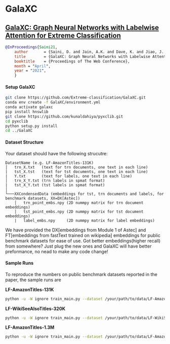 # GalaXC
## [GalaXC: Graph Neural Networks with Labelwise Attention for Extreme Classification](http://manikvarma.org/pubs/saini21.pdf)
```bib
@InProceedings{Saini21,
	author       = {Saini, D. and Jain, A.K. and Dave, K. and Jiao, J. and Singh, A. and Zhang, R. and Varma, M.},
	title        = {GalaXC: Graph Neural Networks with Labelwise Attention for Extreme Classification},
	booktitle    = {Proceedings of The Web Conference},
	month = "April",
	year = "2021",
	}
```

#### Setup GalaXC
```bash
git clone https://github.com/Extreme-classification/GalaXC.git
conda env create -f GalaXC/environment.yml
conda activate galaxc
pip install hnswlib
git clone https://github.com/kunaldahiya/pyxclib.git
cd pyxclib
python setup.py install
cd ../GalaXC
```

#### Dataset Structure
Your dataset should have the following strucutre:
```
DatasetName (e.g. LF-AmazonTitles-131K)
│   trn_X.txt   (text for trn documents, one text in each line)
|   tst_X.tst   (text for tst documents, one text in each line)
|   Y.txt       (text for labels, one text in each line)
│   trn_X_Y.txt (trn labels in spmat format)
|   tst_X_Y.txt (tst labels in spmat format)
│
└───XXCondensedData (embeddings for tst, trn documents and labels, for benchmark datasets, XX=DX[Astec])
    │   trn_point_embs.npy (2D nummpy matrix for trn document embeddings)
    │   tst_point_embs.npy (2D nummpy matrix for tst document embeddings)
    |   label_embs.npy     (2D nummpy matrix for label embeddings)

```

We have provided the DX[embeddings from Module 1 of Astec] and FT[embeddings from fastText trained on wikipedia] embeddings for public benchmark datasets for ease of use. Got better embeddings(higher recall) from somewhere? Just plug the new ones and GalaXC will have better preformance, no nead to make any code change!


#### Sample Runs
To reproduce the numbers on public benchmark datasets reported in the paper, the sample runs are 

**LF-AmazonTitles-131K** 
```bash
python -u -W ignore train_main.py --dataset /your/path/to/data/LF-AmazonTitles-131K --save-model 0  --devices cuda:0  --num-epochs 30  --num-HN-epochs 0  --batch-size 256  --lr 0.001  --attention-lr 0.001 --adjust-lr 5,10,15,20,25,28  --dlr-factor 0.5  --mpt 0  --restrict-edges-num -1  --restrict-edges-head-threshold 20  --num-random-samples 30000  --random-shuffle-nbrs 0  --fanouts 4,3,2  --num-HN-shortlist 500   --embedding-type DX  --run-type NR  --num-validation 25000  --validation-freq -1  --num-shortlist 500 --predict-ova 0  --A 0.6  --B 2.6
```

**LF-WikiSeeAlsoTitles-320K** 
```bash
python -u -W ignore train_main.py --dataset /your/path/to/data/LF-WikiSeeAlsoTitles-320K --save-model 0  --devices cuda:0  --num-epochs 30  --num-HN-epochs 0  --batch-size 256  --lr 0.001  --attention-lr 0.05 --adjust-lr 5,10,15,20,25,28  --dlr-factor 0.5  --mpt 0  --restrict-edges-num -1  --restrict-edges-head-threshold 20  --num-random-samples 32000  --random-shuffle-nbrs 0  --fanouts 4,3,2  --num-HN-shortlist 500  --repo 1  --embedding-type DX --run-type NR  --num-validation 25000  --validation-freq -1  --num-shortlist 500  --predict-ova 0  --A 0.55  --B 1.5
```

**LF-AmazonTitles-1.3M** 
```bash
python -u -W ignore train_main.py --dataset /your/path/to/data/LF-AmazonTitles-1.3M --save-model 0  --devices cuda:0  --num-epochs 24  --num-HN-epochs 15  --batch-size 512  --lr 0.001  --attention-lr 0.05 --adjust-lr 4,8,12,16,18,20,22  --dlr-factor 0.5  --mpt 0  --restrict-edges-num 5  --restrict-edges-head-threshold 20  --num-random-samples 100000  --random-shuffle-nbrs 1  --fanouts 3,3,3  --num-HN-shortlist 500   --embedding-type DX  --run-type NR  --num-validation 25000  --validation-freq -1  --num-shortlist 500 --predict-ova 0  --A 0.6  --B 2.6
```
